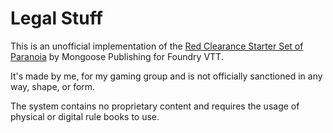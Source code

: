 # Legal Stuff
This is an unofficial implementation of the [Red Clearance Starter Set of Paranoia](https://www.mongoosepublishing.com/products/paranoia-red-clearance-starter-set-1) by Mongoose Publishing for Foundry VTT.

It's made by me, for my gaming group and is not officially sanctioned in any way, shape, or form.

The system contains no proprietary content and requires the usage of physical or digital rule books to use.

